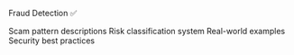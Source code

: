 Fraud Detection ✅

Scam pattern descriptions
Risk classification system
Real-world examples
Security best practices